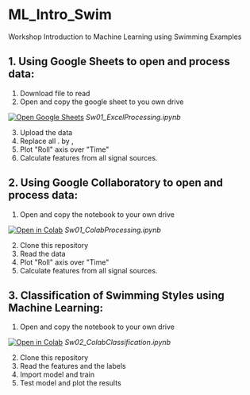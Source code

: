 # ML_Intro_Swim
Workshop Introduction to Machine Learning using Swimming Examples 

## 1. Using Google Sheets to open and process data:

1. Download file to read
2. Open and copy the google sheet to you own drive

[![Open Google Sheets](https://img.shields.io/badge/Google%20Sheets-34A853?style=for-the-badge&logo=google-sheets&logoColor=white)](https://docs.google.com/spreadsheets/d/1yIz6kJ5t19BigsNlHxu8BjBJWgoee4vm-rpZInNG0gE/edit?usp=sharing])
*Sw01_ExcelProcessing.ipynb*

3. Upload the data
4. Replace all . by , 
5. Plot "Roll" axis over "Time"
6. Calculate features from all signal sources.

## 2. Using Google Collaboratory to open and process data:

1. Open and copy the notebook to your own drive

[![Open in Colab](https://colab.research.google.com/assets/colab-badge.svg)](https://colab.research.google.com/drive/1I1_dQ8sF3dFk3nE05YFVgCND_q-7l04u?usp=sharing)
*Sw01_ColabProcessing.ipynb*

2. Clone this repository
3. Read the data
4. Plot "Roll" axis over "Time"
5. Calculate features from all signal sources.

## 3. Classification of Swimming Styles using Machine Learning:

1. Open and copy the notebook to your own drive

[![Open in Colab](https://colab.research.google.com/assets/colab-badge.svg)](https://colab.research.google.com/drive/1I1_dQ8sF3dFk3nE05YFVgCND_q-7l04u?usp=sharing)
*Sw02_ColabClassification.ipynb*

2. Clone this repository
3. Read the features and the labels
4. Import model and train
5. Test model and plot the results
